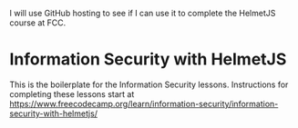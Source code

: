 I will use GitHub hosting to see if I can use it to complete the HelmetJS course at FCC.

# Information Security with HelmetJS

This is the boilerplate for the Information Security lessons. Instructions for completing these lessons start at https://www.freecodecamp.org/learn/information-security/information-security-with-helmetjs/
